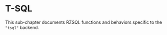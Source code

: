 # T-SQL

This sub-chapter documents RZSQL functions and behaviors specific to the
`"tsql"` backend.

